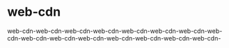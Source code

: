 # web-cdn
web-cdn-web-cdn-web-cdn-web-cdn-web-cdn-web-cdn-web-cdn-web-cdn-web-cdn-web-cdn-web-cdn-web-cdn-web-cdn-web-cdn-web-cdn-
